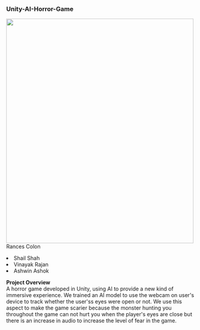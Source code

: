 <h3>
    Unity-AI-Horror-Game
  </h3>
<p>
<img src="AI-Game.png" width="500" height="600"
Contributors:
    <li>Rances Colon</li>
    <li>Shail Shah</li>
    <li>Vinayak Rajan</li>
    <li>Ashwin Ashok</li>
  </p>
<p>
  <b>
    Project Overview
  </b><br>
  A horror game developed in Unity, using AI to provide a new kind of immersive experience. We trained an AI model to use the webcam on user's device to track whether the user'ss eyes were open or not. We use this aspect to make the game scarier because the monster hunting you throughout the game can not hurt you when the player's eyes are close but there is an increase in audio to increase the level of fear in the game. 
</p>




